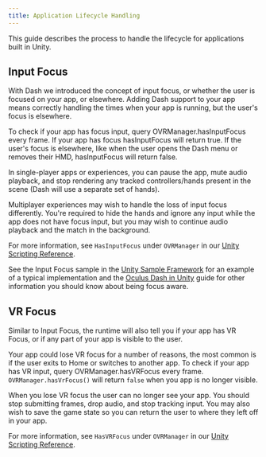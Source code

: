 ```yaml
---
title: Application Lifecycle Handling
---
```


This guide describes the process to handle the lifecycle for applications built in Unity.

## Input Focus

With Dash we introduced the concept of input focus, or whether the user is focused on your app, or elsewhere. Adding Dash support to your app means correctly handling the times when your app is running, but the user's focus is elsewhere. 

To check if your app has focus input, query OVRManager.hasInputFocus every frame. If your app has focus hasInputFocus will return true. If the user's focus is elsewhere, like when the user opens the Dash menu or removes their HMD, hasInputFocus will return false.

In single-player apps or experiences, you can pause the app, mute audio playback, and stop rendering any tracked controllers/hands present in the scene (Dash will use a separate set of hands).

Multiplayer experiences may wish to handle the loss of input focus differently. You're required to hide the hands and ignore any input while the app does not have focus input, but you may wish to continue audio playback and the match in the background. 

For more information, see `HasInputFocus` under `OVRManager` in our [Unity Scripting Reference](/documentation/unity/latest/concepts/unity-reference-scripting/).

See the Input Focus sample in the [Unity Sample Framework](/documentation/unity/latest/concepts/unity-sample-framework/) for an example of a typical implementation and the [Oculus Dash in Unity](/documentation/unity/latest/concepts/unity-dash/) guide for other information you should know about being focus aware. 

## VR Focus

Similar to Input Focus, the runtime will also tell you if your app has VR Focus, or if any part of your app is visible to the user.

Your app could lose VR focus for a number of reasons, the most common is if the user exits to Home or switches to another app. To check if your app has VR input, query OVRManager.hasVRFocus every frame. `OVRManager.hasVrFocus()` will return `false` when you app is no longer visible.

When you lose VR focus the user can no longer see your app. You should stop submitting frames, drop audio, and stop tracking input. You may also wish to save the game state so you can return the user to where they left off in your app.

For more information, see `HasVRFocus` under `OVRManager` in our [Unity Scripting Reference](/documentation/unity/latest/concepts/unity-reference-scripting/).
